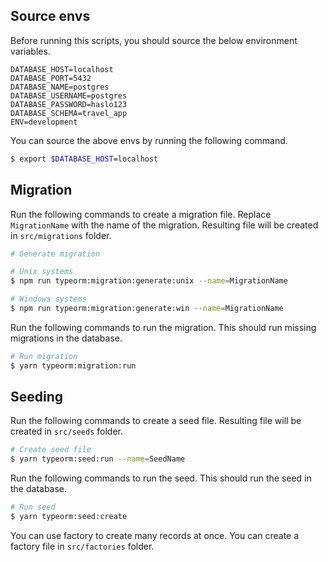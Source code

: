 ## Source envs

Before running this scripts, you should source the below environment variables.

```dotenv
DATABASE_HOST=localhost
DATABASE_PORT=5432
DATABASE_NAME=postgres
DATABASE_USERNAME=postgres
DATABASE_PASSWORD=haslo123
DATABASE_SCHEMA=travel_app
ENV=development
```

You can source the above envs by running the following command.

```bash
$ export $DATABASE_HOST=localhost
```

## Migration

Run the following commands to create a migration file. Replace `MigrationName` with the name of the migration. Resulting file will be created in `src/migrations` folder.

```bash
# Generate migration

# Unix systems
$ npm run typeorm:migration:generate:unix --name=MigrationName

# Windows systems
$ npm run typeorm:migration:generate:win --name=MigrationName
```

Run the following commands to run the migration. This should run missing migrations in the database.

```bash
# Run migration
$ yarn typeorm:migration:run
```

## Seeding

Run the following commands to create a seed file. Resulting file will be created in `src/seeds` folder.

```bash
# Create seed file
$ yarn typeorm:seed:run --name=SeedName
```

Run the following commands to run the seed. This should run the seed in the database.

```bash
# Run seed
$ yarn typeorm:seed:create
```

You can use factory to create many records at once. You can create a factory file in `src/factories` folder.
